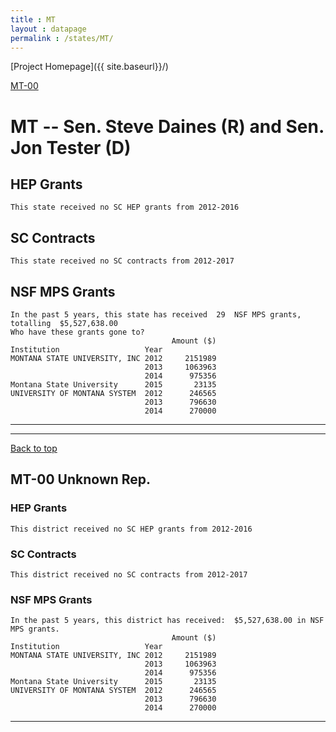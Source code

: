 ```yaml
---
title : MT
layout : datapage
permalink : /states/MT/
---
```

<a name="top"></a>
[Project Homepage]({{ site.baseurl}}/)


[MT-00](#MT-00)  

# MT -- Sen. Steve Daines (R) and  Sen. Jon Tester (D)
## HEP Grants
```
This state received no SC HEP grants from 2012-2016
```
## SC Contracts
```
This state received no SC contracts from 2012-2017
```
## NSF MPS Grants
```
In the past 5 years, this state has received  29  NSF MPS grants, totalling  $5,527,638.00
Who have these grants gone to?
                                    Amount ($)
Institution                   Year            
MONTANA STATE UNIVERSITY, INC 2012     2151989
                              2013     1063963
                              2014      975356
Montana State University      2015       23135
UNIVERSITY OF MONTANA SYSTEM  2012      246565
                              2013      796630
                              2014      270000
```
---
---
<a name="MT-00"></a>
[Back to top](#top)
## MT-00 Unknown Rep.
### HEP Grants
```
This district received no SC HEP grants from 2012-2016
```
### SC Contracts
```
This district received no SC contracts from 2012-2017
```
### NSF MPS Grants
```
In the past 5 years, this district has received:  $5,527,638.00 in NSF MPS grants.
                                    Amount ($)
Institution                   Year            
MONTANA STATE UNIVERSITY, INC 2012     2151989
                              2013     1063963
                              2014      975356
Montana State University      2015       23135
UNIVERSITY OF MONTANA SYSTEM  2012      246565
                              2013      796630
                              2014      270000
```
---

